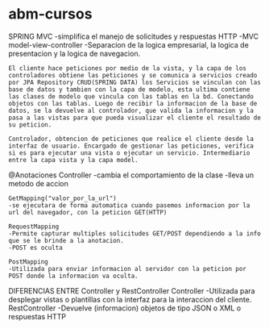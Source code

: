 # abm-cursos
SPRING MVC
    -simplifica el manejo de solicitudes y respuestas HTTP 
    -MVC model-view-controller
        -Separacion de la logica empresarial, la logica de presentacion y la logica de navegacion.
    
    El cliente hace peticiones por medio de la vista, y la capa de los controladores obtiene las peticiones y se comunica a servicios creado por JPA Repository CRUD(SPRING DATA) los Servicios se vinculan con las base de datos y tambien con la capa de modelo, esta ultima contiene las clases de modelo que vincula con las tablas en la bd. Conectando objetos con las tablas. Luego de recibir la informacion de la base de datos, se la devuelve al controlador, que valida la informacion y la pasa a las vistas para que pueda visualizar el cliente el resultado de su peticion.  

    Controlador, obtencion de peticiones que realice el cliente desde la interfaz de usuario. Encargado de gestionar las peticiones, verifica si es para ejecutar una vista o ejecutar un servicio. Intermediario entre la capa vista y la capa model.

@Anotaciones
    Controller
    -cambia el comportamiento de la clase
        -lleva un metodo de accion
    
    GetMapping("valor_por_la_url")
    -se ejecutara de forma automatica cuando pasemos informacion por la url del navegador, con la peticion GET(HTTP)

    RequestMapping
    -Permite capturar multiples solicitudes GET/POST dependiendo a la info que se le brinde a la anotacion.
    -POST es oculta

    PostMapping
    -Utilizada para enviar informacion al servidor con la peticion por POST donde la informacion va oculta.

DIFERENCIAS ENTRE Controller y RestController
    Controller
    -Utilizada para desplegar vistas o plantillas con la interfaz para la interaccion del cliente.
    RestController
    -Devuelve (informacion) objetos de tipo JSON o XML o respuestas HTTP
